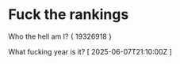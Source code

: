 # Fuck the rankings

Who the hell am I?
{ 19326918 }

What fucking year is it?
[ 2025-06-07T21:10:00Z ]

